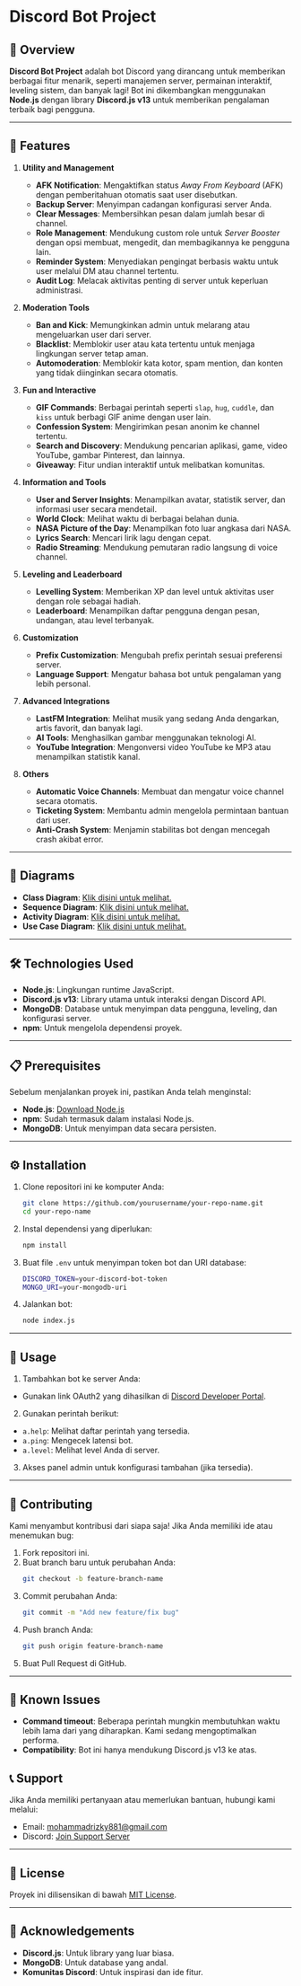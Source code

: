 # Discord Bot Project

## 🎉 Overview

**Discord Bot Project** adalah bot Discord yang dirancang untuk memberikan berbagai fitur menarik, seperti manajemen server, permainan interaktif, leveling sistem, dan banyak lagi! Bot ini dikembangkan menggunakan **Node.js** dengan library **Discord.js v13** untuk memberikan pengalaman terbaik bagi pengguna.

---

## 🎯 Features

1. **Utility and Management**

   - **AFK Notification**: Mengaktifkan status _Away From Keyboard_ (AFK) dengan pemberitahuan otomatis saat user disebutkan.
   - **Backup Server**: Menyimpan cadangan konfigurasi server Anda.
   - **Clear Messages**: Membersihkan pesan dalam jumlah besar di channel.
   - **Role Management**: Mendukung custom role untuk _Server Booster_ dengan opsi membuat, mengedit, dan membagikannya ke pengguna lain.
   - **Reminder System**: Menyediakan pengingat berbasis waktu untuk user melalui DM atau channel tertentu.
   - **Audit Log**: Melacak aktivitas penting di server untuk keperluan administrasi.

2. **Moderation Tools**

   - **Ban and Kick**: Memungkinkan admin untuk melarang atau mengeluarkan user dari server.
   - **Blacklist**: Memblokir user atau kata tertentu untuk menjaga lingkungan server tetap aman.
   - **Automoderation**: Memblokir kata kotor, spam mention, dan konten yang tidak diinginkan secara otomatis.

3. **Fun and Interactive**

   - **GIF Commands**: Berbagai perintah seperti `slap`, `hug`, `cuddle`, dan `kiss` untuk berbagi GIF anime dengan user lain.
   - **Confession System**: Mengirimkan pesan anonim ke channel tertentu.
   - **Search and Discovery**: Mendukung pencarian aplikasi, game, video YouTube, gambar Pinterest, dan lainnya.
   - **Giveaway**: Fitur undian interaktif untuk melibatkan komunitas.

4. **Information and Tools**

   - **User and Server Insights**: Menampilkan avatar, statistik server, dan informasi user secara mendetail.
   - **World Clock**: Melihat waktu di berbagai belahan dunia.
   - **NASA Picture of the Day**: Menampilkan foto luar angkasa dari NASA.
   - **Lyrics Search**: Mencari lirik lagu dengan cepat.
   - **Radio Streaming**: Mendukung pemutaran radio langsung di voice channel.

5. **Leveling and Leaderboard**

   - **Levelling System**: Memberikan XP dan level untuk aktivitas user dengan role sebagai hadiah.
   - **Leaderboard**: Menampilkan daftar pengguna dengan pesan, undangan, atau level terbanyak.

6. **Customization**

   - **Prefix Customization**: Mengubah prefix perintah sesuai preferensi server.
   - **Language Support**: Mengatur bahasa bot untuk pengalaman yang lebih personal.

7. **Advanced Integrations**

   - **LastFM Integration**: Melihat musik yang sedang Anda dengarkan, artis favorit, dan banyak lagi.
   - **AI Tools**: Menghasilkan gambar menggunakan teknologi AI.
   - **YouTube Integration**: Mengonversi video YouTube ke MP3 atau menampilkan statistik kanal.

8. **Others**
   - **Automatic Voice Channels**: Membuat dan mengatur voice channel secara otomatis.
   - **Ticketing System**: Membantu admin mengelola permintaan bantuan dari user.
   - **Anti-Crash System**: Menjamin stabilitas bot dengan mencegah crash akibat error.

---

## 💠 Diagrams

- **Class Diagram**: [Klik disini untuk melihat.](https://media.discordapp.net/attachments/909990115466682420/1330755600354644058/image.png?ex=678f223b&is=678dd0bb&hm=0b0c6ca598c4c047dbde38ddad4cae9460dc7b410b28ef1570ae23d4ac5a3124&=&format=webp&quality=lossless&width=477&height=463)
- **Sequence Diagram**: [Klik disini untuk melihat.](https://media.discordapp.net/attachments/909990115466682420/1330757700308701194/image.png?ex=678f2430&is=678dd2b0&hm=c0a2f4eb858bd1068e23efbc4cd2a25271a31297ee860009002732dbe8ceccd6&=&format=webp&quality=lossless)
- **Activity Diagram**: [Klik disini untuk melihat.](https://media.discordapp.net/attachments/909990115466682420/1330757826339143810/image.png?ex=678f244e&is=678dd2ce&hm=10370cbac4df241ad450119bef396d5946002572e3064e534a8dbacecba69ee9&=&format=webp&quality=lossless&width=315&height=463)
- **Use Case Diagram**: [Klik disini untuk melihat.](https://media.discordapp.net/attachments/909990115466682420/1330758104970952786/image.png?ex=678f2490&is=678dd310&hm=bb9cad0f6c5b4c6a9aa6d9e1f27cb462a841ece5becc2f1dd6c17ce1b91165f4&=&format=webp&quality=lossless&width=518&height=463)

---

## 🛠️ Technologies Used

- **Node.js**: Lingkungan runtime JavaScript.
- **Discord.js v13**: Library utama untuk interaksi dengan Discord API.
- **MongoDB**: Database untuk menyimpan data pengguna, leveling, dan konfigurasi server.
- **npm**: Untuk mengelola dependensi proyek.

---

## 📋 Prerequisites

Sebelum menjalankan proyek ini, pastikan Anda telah menginstal:

- **Node.js**: [Download Node.js](https://nodejs.org/)
- **npm**: Sudah termasuk dalam instalasi Node.js.
- **MongoDB**: Untuk menyimpan data secara persisten.

---

## ⚙️ Installation

1. Clone repositori ini ke komputer Anda:

   ```bash
   git clone https://github.com/yourusername/your-repo-name.git
   cd your-repo-name

   ```

2. Instal dependensi yang diperlukan:

   ```bash
   npm install

   ```

3. Buat file `.env` untuk menyimpan token bot dan URI database:

   ```bash
   DISCORD_TOKEN=your-discord-bot-token
   MONGO_URI=your-mongodb-uri

   ```

4. Jalankan bot:
   ```bash
   node index.js
   ```

---

## 📜 Usage

1. Tambahkan bot ke server Anda:

- Gunakan link OAuth2 yang dihasilkan di [Discord Developer Portal](https://discord.com/developers/applications).

2. Gunakan perintah berikut:

- `a.help`: Melihat daftar perintah yang tersedia.
- `a.ping`: Mengecek latensi bot.
- `a.level`: Melihat level Anda di server.

3. Akses panel admin untuk konfigurasi tambahan (jika tersedia).

---

## 🤝 Contributing

Kami menyambut kontribusi dari siapa saja! Jika Anda memiliki ide atau menemukan bug:

1. Fork repositori ini.
2. Buat branch baru untuk perubahan Anda:
   ```bash
   git checkout -b feature-branch-name
   ```
3. Commit perubahan Anda:
   ```bash
   git commit -m "Add new feature/fix bug"
   ```
4. Push branch Anda:
   ```bash
   git push origin feature-branch-name
   ```
5. Buat Pull Request di GitHub.

---

## 🐛 Known Issues

- **Command timeout**: Beberapa perintah mungkin membutuhkan waktu lebih lama dari yang diharapkan. Kami sedang mengoptimalkan performa.
- **Compatibility**: Bot ini hanya mendukung Discord.js v13 ke atas.

## 📞 Support

Jika Anda memiliki pertanyaan atau memerlukan bantuan, hubungi kami melalui:

- Email: mohammadrizky881@gmail.com
- Discord: [Join Support Server](https://discord.gg/J4rBuvHskq)

---

## 📜 License

Proyek ini dilisensikan di bawah [MIT License](https://github.com/b1theaven/Discord-Bot/blob/main/LICENSE).

---

## 🎉 Acknowledgements

- **Discord.js**: Untuk library yang luar biasa.
- **MongoDB**: Untuk database yang andal.
- **Komunitas Discord**: Untuk inspirasi dan ide fitur.
